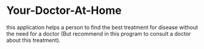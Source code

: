 # Your-Doctor-At-Home
 this application helps a person to find the best treatment for disease without the need for a doctor (But recommend in this program to consult a doctor about this treatment).

